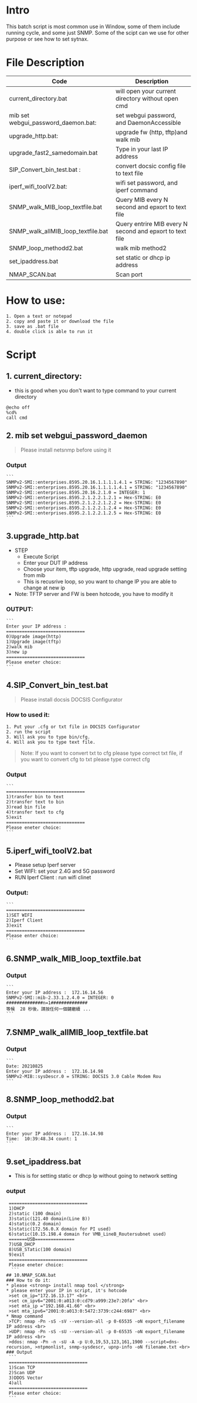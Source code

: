 # Intro
This batch script is most common use in Window, some of them include running cycle, and some just SNMP.
Some of the scipt can we use for other purpose or see how to set sytnax. 
# File Description
| Code         | Description |
| ------        | ------ |
|current_directory.bat| will open your current directory without open cmd|
|mib set webgui_password_daemon.bat:| set webgui password, and DaemonAccessible|
|upgrade_http.bat:| upgrade fw (http, tftp)and walk  mib |
|upgrade_fast2_samedomain.bat  |Type in your last IP address|
|SIP_Convert_bin_test.bat : |convert docsic config file to text file |
|iperf_wifi_toolV2.bat:| wifi set password, and iperf command   |
|SNMP_walk_MIB_loop_textfile.bat| Query MIB every N second and epxort to text file|
|SNMP_walk_allMIB_loop_textfile.bat| Query entrire MIB every N second and epxort to text file|
|SNMP_loop_methodd2.bat| walk mib method2|
|set_ipaddress.bat|set static or dhcp ip address|
|NMAP_SCAN.bat| Scan port|


# How to use: 
```
1. Open a text or notepad
2. copy and paste it or download the file
3. save as .bat file
4. double click is able to run it
```
# Script 
##  1. current_directory:
* this is good when you don't want to type command to your current directory
```
@echo off
%cd%
call cmd
```
##  2. mib set webgui_password_daemon
> Please install netsnmp before using it

### Output
    ```
    SNMPv2-SMI::enterprises.8595.20.16.1.1.1.1.4.1 = STRING: "1234567890"
    SNMPv2-SMI::enterprises.8595.20.16.1.1.1.1.4.1 = STRING: "1234567890"
    SNMPv2-SMI::enterprises.8595.20.16.2.1.0 = INTEGER: 1
    SNMPv2-SMI::enterprises.8595.2.1.2.2.1.2.1 = Hex-STRING: E0
    SNMPv2-SMI::enterprises.8595.2.1.2.2.1.2.2 = Hex-STRING: E0
    SNMPv2-SMI::enterprises.8595.2.1.2.2.1.2.4 = Hex-STRING: E0
    SNMPv2-SMI::enterprises.8595.2.1.2.2.1.2.5 = Hex-STRING: E0
    ```
## 3.upgrade_http.bat
* STEP
    * Execute Script
    * Enter your DUT IP address 
    * Choose your item, tftp upgrade, http upgrade, read upgrade setting from mib
    * This is recusrive loop, so you want to change IP you are able to change at new ip
* Note: TFTP server and FW is been hotcode, you have to modify it
### OUTPUT:
    ```
    Enter your IP address : 
    ==============================
    0)Upgrade image(http)
    1)Upgrade image(tftp)
    2)walk mib
    3)new ip
    ==============================
    Please eneter choice: 
    ```
## 4.SIP_Convert_bin_test.bat 
> Please install docsis DOCSIS Configurator
### How to used it:
```
1. Put your .cfg or txt file in DOCSIS Configurator
2. run the script
3. Will ask you to type bin/cfg. 
4. Will ask you to type text file.
```
>Note: If you want to convert txt to cfg please type correct txt file, if you want to convert cfg to txt please type correct cfg

### Output
    ```
    ==============================
    1)transfer bin to text
    2)transfer text to bin
    3)read bin file
    4)transfer text to cfg
    5)exit
    ==============================
    Please eneter choice:
    ```
## 5.iperf_wifi_toolV2.bat
* Please setup Iperf server 
* Set WIFI: set your 2.4G and 5G password
* RUN Iperf Client : run wifi clinet
### Output:
    ```
    ==============================
    1)SET WIFI
    2)Iperf Client
    3)exit
    ==============================
    Please enter choice:
    ```
## 6.SNMP_walk_MIB_loop_textfile.bat
### Output
    ```
    Enter your IP address :  172.16.14.56
    SNMPv2-SMI::mib-2.33.1.2.4.0 = INTEGER: 0
    ##############n=1##############
    等候  28 秒後，請按任何一個鍵繼續 ...
    ```
## 7.SNMP_walk_allMIB_loop_textfile.bat
### Output
    ```
    Date: 20210825
    Enter your IP address :  172.16.14.98
    SNMPv2-MIB::sysDescr.0 = STRING: DOCSIS 3.0 Cable Modem Rou
    ```

## 8.SNMP_loop_methodd2.bat
### Output
    ```
    Enter your IP address :  172.16.14.98
    Time:  10:39:48.34 count: 1
    ```

## 9.set_ipaddress.bat
* This is for setting static or dhcp Ip without going to network setting
### output
   ```
    ==============================
    1)DHCP
    2)static (100 dmain)
    3)static(121.40 domain(Line B))
    4)static(0.2 domain)
    5)static(172.56.0.X domain for PI used)
    6)static(10.15.198.4 domain for VMB_LineB_Routersubnet used)
    =======USB===============
    7)USB_DHCP
    8)USB_STatic(100 domain)
    9)exit
    ==============================
    Please eneter choice:
     ```
## 10.NMAP_SCAN.bat
### How to do it: 
* please <strong> install nmap tool </strong>
* please enter your IP in script, it's hotcode
    >set cm_ip="172.16.13.17" <br>
    >set cm_ipv6="2001:0:a013:0:cd79:a999:23e7:20fa" <br>
    >set mta_ip ="192.168.41.66" <br>
    >set mta_ipv6="2001:0:a013:0:5472:3739:c244:6987" <br>
* Nmap command
    >TCP: nmap -Pn -sS -sV --version-all -p 0-65535 -oN export_filename IP address <br>
    >UDP: nmap -Pn -sS -sU --version-all -p 0-65535 -oN export_filename IP address <br>
    >ddos: nmap -Pn -n -sU -A -p U:0,19,53,123,161,1900 --script=dns-recursion, >ntpmonlist, snmp-sysdescr, upnp-info -oN filename.txt <br>
### Output
    ```
    ==============================
    1)Scan TCP
    2)Scan UDP
    3)DDOS Vector
    4)all
    ==============================
    Please enter choice:
    ```
